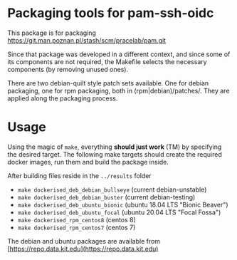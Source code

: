 # Packaging tools for pam-ssh-oidc

This package is for packaging https://git.man.poznan.pl/stash/scm/pracelab/pam.git

Since that package was developed in a different context, and since some of
its components are not required, the Makefile selects the necessary
components (by removing unused ones).

There are two debian-quilt style patch sets available. One for debian
packaging, one for rpm packaging, both in (rpm|debian)/patches/.  They are
applied along the packaging process.

# Usage

Using the magic of `make`, everything **should just work** (TM) by
specifying the desired target. The following make targets should create
the required docker images, run them and build the package inside.

After building files reside in the `../results` folder

- `make dockerised_deb_debian_bullseye` (current debian-unstable)
- `make dockerised_deb_debian_buster` (current debian-testing)
- `make dockerised_deb_ubuntu_bionic` (ubuntu 18.04 LTS "Bionic Beaver")
- `make dockerised_deb_ubuntu_focal` (ubuntu 20.04 LTS "Focal Fossa")
- `make dockerised_rpm_centos8` (centos 8)
- `make dockerised_rpm_centos7` (centos 7)

The debian and ubuntu packages are available from
[https://repo.data.kit.edu](https://repo.data.kit.edu)

